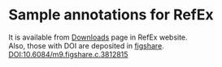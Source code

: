 # Sample annotations for RefEx
It is available from [Downloads](http://refex.dbcls.jp/download.php?lang=en) page in RefEx website.  
Also, those with DOI are deposited in [figshare](https://doi.org/10.6084/m9.figshare.c.3812815).  
[DOI:10.6084/m9.figshare.c.3812815](https://doi.org/10.6084/m9.figshare.c.3812815)
